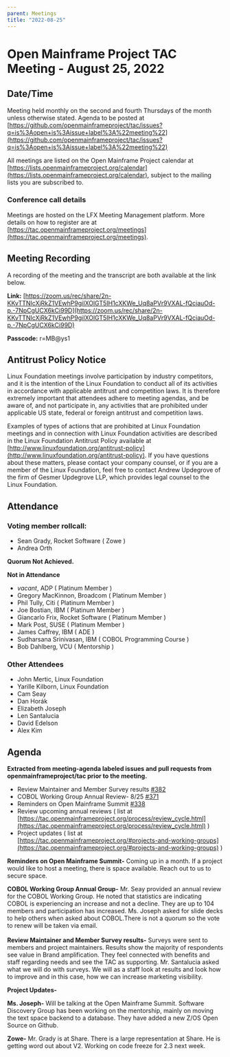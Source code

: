 ```yaml
---
parent: Meetings
title: "2022-08-25"
---
```


# **Open Mainframe Project TAC Meeting - August 25, 2022**


## **Date/Time**

Meeting held monthly on the second and fourth Thursdays of the month unless otherwise stated. Agenda to be posted at [https://github.com/openmainframeproject/tac/issues?q=is%3Aopen+is%3Aissue+label%3A%22meeting%22](https://github.com/openmainframeproject/tac/issues?q=is%3Aopen+is%3Aissue+label%3A%22meeting%22)

All meetings are listed on the Open Mainframe Project calendar at [https://lists.openmainframeproject.org/calendar](https://lists.openmainframeproject.org/calendar), subject to the mailing lists you are subscribed to.


### **Conference call details**

Meetings are hosted on the LFX Meeting Management platform. More details on how to register are at [https://tac.openmainframeproject.org/meetings](https://tac.openmainframeproject.org/meetings).


## **Meeting Recording**

A recording of the meeting and the transcript are both available at the link below.

**Link:** [https://zoom.us/rec/share/2n-KKvTTNIcXjRkZ1VEwhP9giIXOlGT5IH1cXKWe_Uq8aPVr9VXAL-fQciauOd-p.-7NpCgUCX6kCi99D](https://zoom.us/rec/share/2n-KKvTTNIcXjRkZ1VEwhP9giIXOlGT5IH1cXKWe_Uq8aPVr9VXAL-fQciauOd-p.-7NpCgUCX6kCi99D)

**Passcode:** r=MB@ys1


## **Antitrust Policy Notice**

Linux Foundation meetings involve participation by industry competitors, and it is the intention of the Linux Foundation to conduct all of its activities in accordance with applicable antitrust and competition laws. It is therefore extremely important that attendees adhere to meeting agendas, and be aware of, and not participate in, any activities that are prohibited under applicable US state, federal or foreign antitrust and competition laws.

Examples of types of actions that are prohibited at Linux Foundation meetings and in connection with Linux Foundation activities are described in the Linux Foundation Antitrust Policy available at [http://www.linuxfoundation.org/antitrust-policy](http://www.linuxfoundation.org/antitrust-policy). If you have questions about these matters, please contact your company counsel, or if you are a member of the Linux Foundation, feel free to contact Andrew Updegrove of the firm of Gesmer Updegrove LLP, which provides legal counsel to the Linux Foundation.


## **Attendance**


### **Voting member rollcall:**



*  Sean Grady, Rocket Software ( Zowe )
*  Andrea Orth

**Quorum Not Achieved.**

**Not in Attendance**



* _vacant_, ADP ( Platinum Member )
*  Gregory MacKinnon, Broadcom ( Platinum Member )
*  Phil Tully, Citi ( Platinum Member )
*  Joe Bostian, IBM ( Platinum Member )
*  Giancarlo Frix, Rocket Software ( Platinum Member )
*  Mark Post, SUSE ( Platinum Member )
*  James Caffrey, IBM ( ADE )
*  Sudharsana Srinivasan, IBM ( COBOL Programming Course )
*  Bob Dahlberg, VCU ( Mentorship )


### **Other Attendees**



* John Mertic, Linux Foundation
* Yarille Kilborn, Linux Foundation
* Cam Seay
* Dan Horák
* Elizabeth Joseph
* Len Santalucia
* David Edelson
* Alex Kim


## **Agenda**

**Extracted from meeting-agenda labeled issues and pull requests from openmainframeproject/tac prior to the meeting.**



* Review Maintainer and Member Survey results [#382](https://github.com/openmainframeproject/tac/issues/382)
* COBOL Working Group Annual Review- 8/25 [#371](https://github.com/openmainframeproject/tac/issues/371)
* Reminders on Open Mainframe Summit [#338](https://github.com/openmainframeproject/tac/issues/338)
* Review upcoming annual reviews ( list at [https://tac.openmainframeproject.org/process/review_cycle.html](https://tac.openmainframeproject.org/process/review_cycle.html) )
* Project updates ( list at [https://tac.openmainframeproject.org/#projects-and-working-groups](https://tac.openmainframeproject.org/#projects-and-working-groups) )

**Reminders on Open Mainframe Summit-** Coming up in a month. If a project would like to host a meeting, there is space available. Reach out to us to secure space.

**COBOL Working Group Annual Group-** Mr. Seay provided an annual review for the COBOL Working Group. He noted that statistics are indicating COBOL is experiencing an increase and not a decline.  They are up to 104 members and participation has increased. Ms. Joseph asked for slide decks to help others when asked about COBOL.There is not a quorum so the vote to renew will be taken via email. \
 \
**Review Maintainer and Member Survey results-** Surveys were sent to members and project maintainers. Results show the majority of respondents see value in Brand amplification. They feel connected with benefits and staff regarding needs and see the TAC as supporting. Mr. Santalucia asked what we will do with surveys. We will as a staff look at results and look how to improve and in this case, how we can increase marketing visibility.

**Project Updates-** 

**Ms. Joseph-** Will be talking at the Open Mainframe Summit. Software Discovery Group has been working on the mentorship, mainly on moving the text space backend to a database. They have added a new Z/OS Open Source on Github. 

**Zowe-** Mr. Grady is at Share. There is a large representation at Share. He is getting word out about V2. Working on code freeze for 2.3 next week.

